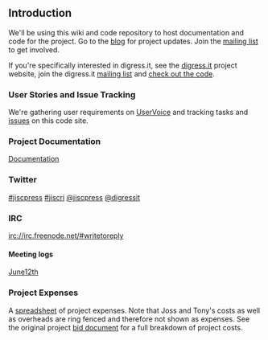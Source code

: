 ## Introduction ##
We'll be using this wiki and code repository to host documentation and code for the project. Go to the [blog](http://jiscpress.blogs.lincoln.ac.uk) for project updates. Join the [mailing list](http://groups.google.com/group/jiscpress) to get involved.

If you're specifically interested in digress.it, see the [digress.it](http://digress.it) project website, join the digress.it [mailing list](http://groups.google.com/group/digressit) and [check out the code](http://code.google.com/p/digressit/).

### User Stories and Issue Tracking ###

We're gathering user requirements on [UserVoice](http://jiscpress.uservoice.com/pages/16603-general) and tracking tasks and [issues](http://code.google.com/p/jiscpress/issues/list) on this code site.

### Project Documentation ###

[Documentation](Documentation.md)

### Twitter ###
[#jiscpress](http://search.twitter.com/search?q=+%23jiscpress+OR+jiscpress)
[#jiscri](http://search.twitter.com/search?q=+%23jiscri+OR+jiscri)
[@jiscpress](http://twitter.com/jiscpress)
[@digressit](http://twitter.com/digressit)

### IRC ###
[irc://irc.freenode.net/#writetoreply](irc://irc.freenode.net/#writetoreply)

#### Meeting logs ####
[June12th](June12th.md)

### Project Expenses ###

A [spreadsheet](http://spreadsheets.google.com/pub?key=rv7PXzQV96ux0ZbsvzHw8Vg&output=html) of project expenses. Note that Joss and Tony's costs as well as overheads are ring fenced and therefore not shown as expenses. See the original project [bid document](http://docs.google.com/Doc?id=dc4c9rrc_154d82jk9df&hl=en_GB) for a full breakdown of project costs.